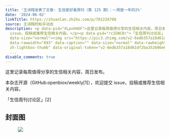 ```yaml
---
title: '王诗翔发表了文章: 生信爱好者周刊（第 125 期）：一周是一年的2%'
date: '2024-06-02'
linkTitle: https://zhuanlan.zhihu.com/p/701226708
source: 王诗翔的知乎动态
description: <p data-pid="XLpvH4OF">这里记录每周值得分享的生信相关内容，周日发布。</p><p data-pid="AFMN3Gk0">本杂志开源（GitHub:openbiox/weekly[1]），欢迎提交
  issue，投稿或推荐生信相关内容。</p><p data-pid="rcIGNC0r">「生信周刊讨论区」[2]</p><h2>封面图</h2><p data-pid="WSB7dEK8"></p><figure
  data-size="normal"><img src="https://pic3.zhimg.com/v2-6edb357a18d61df2ba352606e6ac25f6.jpg"
  data-rawwidth="693" data-caption="" data-size="normal" data-rawheight="556" class="origin_image
  zh-lightbox-thumb" data-original-token="v2-6edb357a18d61df2ba352606e6ac25f6" referrerpolicy="no-referrer"></fi
  ...
disable_comments: true
---
```

<p data-pid="XLpvH4OF">这里记录每周值得分享的生信相关内容，周日发布。</p><p data-pid="AFMN3Gk0">本杂志开源（GitHub:openbiox/weekly[1]），欢迎提交 issue，投稿或推荐生信相关内容。</p><p data-pid="rcIGNC0r">「生信周刊讨论区」[2]</p><h2>封面图</h2><p data-pid="WSB7dEK8"></p><figure data-size="normal"><img src="https://pic3.zhimg.com/v2-6edb357a18d61df2ba352606e6ac25f6.jpg" data-rawwidth="693" data-caption="" data-size="normal" data-rawheight="556" class="origin_image zh-lightbox-thumb" data-original-token="v2-6edb357a18d61df2ba352606e6ac25f6" referrerpolicy="no-referrer"></fi ...